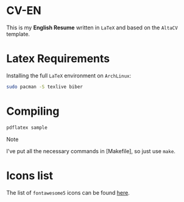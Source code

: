 # CV-EN
This is my **English Resume** written in `LaTeX` and based on the `AltaCV` template.

# Latex Requirements
Installing the full `LaTeX` environment on `ArchLinux`:
``` bash
sudo pacman -S texlive biber
```

<!-- # Specific Requirements
Install the required packages on `ArchLinux`:
```bash
sudo pacman -S
``` -->

# Compiling
```bash
pdflatex sample
```

> [!NOTE]
> I've put all the necessary commands in [Makefile], so just use `make`.

# Icons list
The list of `fontawesome5` icons can be found [here](https://mirrors.ircam.fr/pub/CTAN/fonts/fontawesome5/doc/fontawesome5.pdf).

